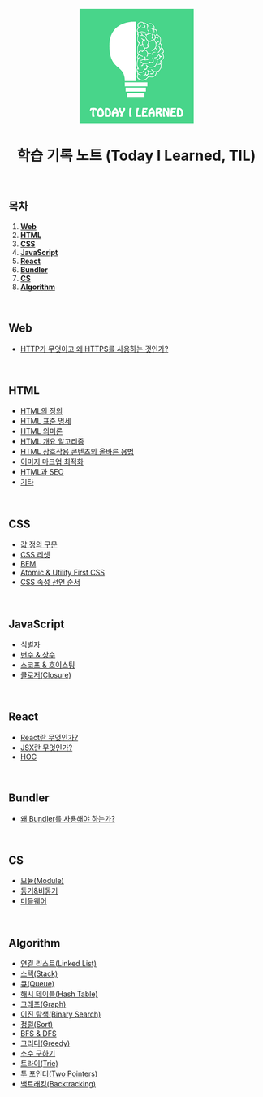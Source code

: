 <div align="center">
  <br />
  <img src="./images/README/TIL.png" alt="Today I Learned" />
  <br />
  <h1>학습 기록 노트 (Today I Learned, TIL)</h1>
  <br />
</div>

## 목차

1. [**Web**](#Web)
1. [**HTML**](#html)
1. [**CSS**](#css)
1. [**JavaScript**](#javascript)
1. [**React**](#react)
1. [**Bundler**](#bundler)
1. [**CS**](#cs)
1. [**Algorithm**](#algorithm)

<br />

## Web

- [HTTP가 무엇이고 왜 HTTPS를 사용하는 것인가?](https://github.com/JeongHwan-dev/Today-I-Learned/blob/master/web/WEB-HTTP%26HTTPS.md)

<br />

## HTML

- [HTML의 정의](https://github.com/JeongHwan-dev/TIL/blob/master/HTML/HTML-%EC%A0%95%EC%9D%98.md)
- [HTML 표준 명세](https://github.com/JeongHwan-dev/TIL/blob/master/HTML/HTML-%ED%91%9C%EC%A4%80%EB%AA%85%EC%84%B8.md)
- [HTML 의미론](https://github.com/JeongHwan-dev/TIL/blob/master/HTML/HTML-%EC%9D%98%EB%AF%B8%EB%A1%A0.md)
- [HTML 개요 알고리즘](https://github.com/JeongHwan-dev/Today-I-Learned/blob/master/HTML/HTML-%EA%B0%9C%EC%9A%94%20%EC%95%8C%EA%B3%A0%EB%A6%AC%EC%A6%98.md)
- [HTML 상호작용 콘텐츠의 올바른 용법](https://github.com/JeongHwan-dev/Today-I-Learned/blob/master/HTML/HTML-%EC%83%81%ED%98%B8%EC%9E%91%EC%9A%A9%20%EC%BD%98%ED%85%90%EC%B8%A0%EC%9D%98%20%EC%98%AC%EB%B0%94%EB%A5%B8%20%EC%9A%A9%EB%B2%95.md)
- [이미지 마크업 최적화](https://github.com/JeongHwan-dev/Today-I-Learned/blob/master/HTML/HTML-%EC%9D%B4%EB%AF%B8%EC%A7%80%20%EB%A7%88%ED%81%AC%EC%97%85%20%EC%B5%9C%EC%A0%81%ED%99%94.md)
- [HTML과 SEO](https://github.com/JeongHwan-dev/TIL/blob/master/HTML/HTML-SEO.md)
- [기타](https://github.com/JeongHwan-dev/TIL/blob/master/HTML/HTML-%EA%B8%B0%ED%83%80.md)

<br />

## CSS

- [값 정의 구문](https://github.com/JeongHwan-dev/Today-I-Learned/blob/master/CSS/CSS-%EA%B0%92%20%EC%A0%95%EC%9D%98%20%EA%B5%AC%EB%AC%B8.md)
- [CSS 리셋](https://github.com/JeongHwan-dev/Today-I-Learned/blob/master/CSS/CSS-%EB%A6%AC%EC%85%8B.md)
- [BEM](https://github.com/JeongHwan-dev/Today-I-Learned/blob/master/CSS/CSS-BEM.md)
- [Atomic & Utility First CSS](https://github.com/JeongHwan-dev/Today-I-Learned/blob/master/CSS/CSS-Atomic%26UtilityFirstCSS.md)
- [CSS 속성 선언 순서](https://github.com/JeongHwan-dev/Today-I-Learned/blob/master/CSS/CSS-%EC%86%8D%EC%84%B1%20%EC%84%A0%EC%96%B8%20%EC%88%9C%EC%84%9C.md)

<br />

## JavaScript

- [식별자](https://github.com/JeongHwan-dev/TIL/blob/master/JavaScript/JS-%EC%8B%9D%EB%B3%84%EC%9E%90.md)
- [변수 & 상수](https://github.com/JeongHwan-dev/Today-I-Learned/blob/master/JavaScript/JS-%EB%B3%80%EC%88%98%26%EC%83%81%EC%88%98.md)
- [스코프 & 호이스팅](https://github.com/JeongHwan-dev/Today-I-Learned/blob/master/JavaScript/JS-%EC%8A%A4%EC%BD%94%ED%94%84%26%ED%98%B8%EC%9D%B4%EC%8A%A4%ED%8C%85.md)
- [클로저(Closure)](https://github.com/JeongHwan-dev/Today-I-Learned/blob/master/JavaScript/JS-%ED%81%B4%EB%A1%9C%EC%A0%80.md)

<br />

## React

- [React란 무엇인가?](https://github.com/JeongHwan-dev/Today-I-Learned/blob/master/React/React-React%EB%9E%80%20%EB%AC%B4%EC%97%87%EC%9D%B8%EA%B0%80.md)
- [JSX란 무엇인가?](https://github.com/JeongHwan-dev/Today-I-Learned/blob/master/React/React-JSX%EB%9E%80%20%EB%AC%B4%EC%97%87%EC%9D%B8%EA%B0%80.md)
- [HOC](https://github.com/JeongHwan-dev/Today-I-Learned/blob/master/React/React-HOC.md)

<br />

## Bundler

- [왜 Bundler를 사용해야 하는가?](https://github.com/JeongHwan-dev/Today-I-Learned/blob/master/Bundler/Bundler-%EC%99%9C%20Bundler%EB%A5%BC%20%EC%82%AC%EC%9A%A9%ED%95%B4%EC%95%BC%20%ED%95%98%EB%8A%94%EA%B0%80.md)

<br />

## CS

- [모듈(Module)](https://github.com/JeongHwan-dev/Today-I-Learned/blob/master/CS/module.md)
- [동기&비동기](https://github.com/JeongHwan-dev/Today-I-Learned/blob/master/CS/synchronous&asynchronous.md)
- [미들웨어](https://github.com/JeongHwan-dev/Today-I-Learned/blob/master/CS/CS-%EB%AF%B8%EB%93%A4%EC%9B%A8%EC%96%B4.md)

<br />

## Algorithm

- [연결 리스트(Linked List)](https://github.com/JeongHwan-dev/Today-I-Learned/blob/master/Algorithm/Algo-%EC%97%B0%EA%B2%B0%20%EB%A6%AC%EC%8A%A4%ED%8A%B8.md)
- [스택(Stack)](https://github.com/JeongHwan-dev/Today-I-Learned/blob/master/Algorithm/Algo-%EC%8A%A4%ED%83%9D.md)
- [큐(Queue)](https://github.com/JeongHwan-dev/Today-I-Learned/blob/master/Algorithm/Algo-%ED%81%90.md)
- [해시 테이블(Hash Table)](https://github.com/JeongHwan-dev/Today-I-Learned/blob/master/Algorithm/Algo-%ED%95%B4%EC%8B%9C%20%ED%85%8C%EC%9D%B4%EB%B8%94.md)
- [그래프(Graph)](https://github.com/JeongHwan-dev/Today-I-Learned/blob/master/Algorithm/Algo-%EA%B7%B8%EB%9E%98%ED%94%84.md)
- [이진 탐색(Binary Search)](https://github.com/JeongHwan-dev/Today-I-Learned/blob/master/Algorithm/Algo-%EC%9D%B4%EC%A7%84%20%ED%83%90%EC%83%89.md)
- [정렬(Sort)](https://github.com/JeongHwan-dev/Today-I-Learned/blob/master/Algorithm/Algo-%EC%A0%95%EB%A0%AC.md)
- [BFS & DFS](https://github.com/JeongHwan-dev/Today-I-Learned/blob/master/Algorithm/Algo-BFS%20%26%20DFS.md)
- [그리디(Greedy)](https://github.com/JeongHwan-dev/Today-I-Learned/blob/master/Algorithm/Algo-%EA%B7%B8%EB%A6%AC%EB%94%94.md)
- [소수 구하기](https://github.com/JeongHwan-dev/Today-I-Learned/blob/master/Algorithm/Algo-%EC%86%8C%EC%88%98%20%EA%B5%AC%ED%95%98%EA%B8%B0.md)
- [트라이(Trie)](https://github.com/JeongHwan-dev/Today-I-Learned/blob/master/Algorithm/Algo-%ED%8A%B8%EB%9D%BC%EC%9D%B4.md)
- [투 포인터(Two Pointers)](https://github.com/JeongHwan-dev/Today-I-Learned/blob/master/Algorithm/Algo-%ED%88%AC%20%ED%8F%AC%EC%9D%B8%ED%84%B0.md)
- [백트래킹(Backtracking)](https://github.com/JeongHwan-dev/Today-I-Learned/blob/master/Algorithm/Algo-%EB%B0%B1%ED%8A%B8%EB%9E%98%ED%82%B9.md)
